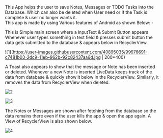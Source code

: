 
This App helps the user to save Notes, Messages or TODO Tasks into the Database. Which can also be deleted when User need or If the Task is complete & user no longer wants it.   
This app is made by using Various features of Android as shown Below: - 
 
 
This is Simple main screen where a InputText & Submit Button appears Whenever user types something in text field & presses submit button the data gets submitted to the database & appears below in RecyclerView. 

![1](https://user-images.githubusercontent.com/40895035/99976691-c7481b00-2dc9-11eb-962b-92c82437aa6d.jpg | 200*400)
 
 
  
 
 
 
 
A Toast also appears to show that the message or Note has been inserted or deleted. Whenever a new Note is inserted LiveData keeps track of the data from database & quickly show it below in the RecyclerView. 
Similarly, it removes the data from RecyclerView when deleted.


![2](https://user-images.githubusercontent.com/40895035/99976794-e2b32600-2dc9-11eb-988d-e87b4aceebff.jpg)



![3](https://user-images.githubusercontent.com/40895035/99976834-f1014200-2dc9-11eb-8f06-c668835768a5.jpg)


 
 
 
 
   

 
 
The Notes or Messages are shown after fetching from the database so the data remains there even if the user kills the app & open the app again. A View of RecyclerView is also shown below. 
 
 
 
  
 
 ![4](https://user-images.githubusercontent.com/40895035/99976888-00808b00-2dca-11eb-95fa-25e4de342a64.jpg)


 
 
 
 
 
 
 
 
 
 
 
 
 
 
 
 
 
 
 
 
 
 
 
 
 
 
 
 
 
 
 
 

